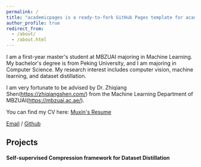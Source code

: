 ```yaml
---
permalink: /
title: "academicpages is a ready-to-fork GitHub Pages template for academic personal websites"
author_profile: true
redirect_from: 
  - /about/
  - /about.html
---
```


I am a first-year master's student at MBZUAI majoring in Machine Learning. My bachelor's degree is from Peking University, and I am majoring in Computer Science. My research interest includes computer vision, machine learning, and dataset distillation.

I am very fortunate to be advised by Dr. Zhiqiang Shen(https://zhiqiangshen.com/) from the Machine Learning Department of MBZUAI(https://mbzuai.ac.ae/). 

You can find my CV here: [Muxin's Resume]()

[Email](muxin.zhou@mbzuai.ac.ae) / [Github](https://github.com/LittleHead0) 

## Projects
#### Self-supervised Compression framework for Dataset Distillation

